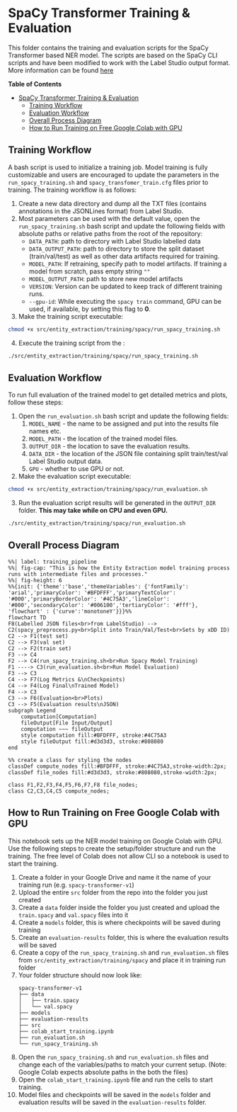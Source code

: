 # SpaCy Transformer Training & Evaluation

This folder contains the training and evaluation scripts for the SpaCy Transformer based NER model. The scripts are based on the SpaCy CLI scripts and have been modified to work with the Label Studio output format. More information can be found [here](https://spacy.io/usage/training)

**Table of Contents**
- [SpaCy Transformer Training \& Evaluation](#spacy-transformer-training--evaluation)
  - [Training Workflow](#training-workflow)
  - [Evaluation Workflow](#evaluation-workflow)
  - [Overall Process Diagram](#overall-process-diagram)
  - [How to Run Training on Free Google Colab with GPU](#how-to-run-training-on-free-google-colab-with-gpu)

## Training Workflow

A bash script is used to initialize a training job. Model training is fully customizable and users are encouraged to update the parameters in the `run_spacy_training.sh` and `spacy_transfomer_train.cfg` files prior to training. The training workflow is as follows:
1. Create a new data directory and dump all the TXT files (contains annotations in the JSONLines format) from Label Studio.
2. Most parameters can be used with the default value, open the `run_spacy_training.sh` bash script and update the following fields with absolute paths or relative paths from the root of the repository:
   - `DATA_PATH`: path to directory with Label Studio labelled data
   - `DATA_OUTPUT_PATH`: path to directory to store the split dataset (train/val/test) as well as other data artifacts required for training.
   - `MODEL_PATH`: If retraining, specify path to model artifacts. If training a model from scratch, pass empty string `""`
   - `MODEL_OUTPUT_PATH`: path to store new model artifacts
   - `VERSION`: Version can be updated to keep track of different training runs.
   - `--gpu-id`: While executing the `spacy train` command, GPU can be used, if available, by setting this flag to **0**.
3. Make the training script executable: 
```bash
chmod +x src/entity_extraction/training/spacy/run_spacy_training.sh
```
4. Execute the training script from the : 
```bash
./src/entity_extraction/training/spacy/run_spacy_training.sh
```

## Evaluation Workflow

To run full evaluation of the trained model to get detailed metrics and plots, follow these steps:
1. Open the `run_evaluation.sh` bash script and update the following fields:
   1. `MODEL_NAME` - the name to be assigned and put into the results file names etc.
   2. `MODEL_PATH` - the location of the trained model files.
   3. `OUTPUT_DIR` - the location to save the evaluation results.
   4. `DATA_DIR` - the location of the JSON file containing split train/test/val Label Studio output data.
   5. `GPU` - whether to use GPU or not.
2. Make the evaluation script executable: 
```bash
chmod +x src/entity_extraction/training/spacy/run_evaluation.sh
```
3. Run the evaluation script results will be generated in the `OUTPUT_DIR` folder. **This may take while on CPU and even GPU.**
```bash
./src/entity_extraction/training/spacy/run_evaluation.sh
```

## Overall Process Diagram

```mermaid
%%| label: training_pipeline
%%| fig-cap: "This is how the Entity Extraction model training process runs with intermediate files and processes."
%%| fig-height: 6
%%{init: {'theme':'base','themeVariables': {'fontFamily': 'arial','primaryColor': '#BFDFFF','primaryTextColor': '#000','primaryBorderColor': '#4C75A3','lineColor': '#000','secondaryColor': '#006100','tertiaryColor': '#fff'}, 'flowchart' : {'curve':'monotoneY'}}}%%
flowchart TD
F8(Labelled JSON files<br>from LabelStudio) --> C2(spacy_preprocess.py<br>Split into Train/Val/Test<br>Sets by xDD ID)
C2 --> F1(test set)
C2 --> F3(val set)
C2 --> F2(train set)
F3 --> C4
F2 --> C4(run_spacy_training.sh<br>Run Spacy Model Training)
F1 ----> C3(run_evaluation.sh<br>Run Model Evaluation)
F3 --> C3
C4 --> F7(Log Metrics &\nCheckpoints)
C4 --> F4(Log Final\nTrained Model)
F4 --> C3
C3 --> F6(Evaluation<br>Plots)
C3 --> F5(Evaluation results\nJSON)
subgraph Legend
    computation[Computation] 
    fileOutput[File Input/Output]
    computation ~~~ fileOutput
    style computation fill:#BFDFFF, stroke:#4C75A3
    style fileOutput fill:#d3d3d3, stroke:#808080
end

%% create a class for styling the nodes
classDef compute_nodes fill:#BFDFFF, stroke:#4C75A3,stroke-width:2px;
classDef file_nodes fill:#d3d3d3, stroke:#808080,stroke-width:2px;

class F1,F2,F3,F4,F5,F6,F7,F8 file_nodes;
class C2,C3,C4,C5 compute_nodes;
```

## How to Run Training on Free Google Colab with GPU

This notebook sets up the NER model training on Google Colab with GPU. Use the following steps to create the setup/folder structure and run the training. The free level of Colab does not allow CLI so a notebook is used to start the training.

1. Create a folder in your Google Drive and name it the name of your training run (e.g. `spacy-transformer-v1`)
2. Upload the entire `src` folder from the repo into the folder you just created
3. Create a `data` folder inside the folder you just created and upload the `train.spacy` and `val.spacy` files into it
4. Create a `models` folder, this is where checkpoints will be saved during training
5. Create an `evaluation-results` folder, this is where the evaluation results will be saved
6. Create a copy of the `run_spacy_training.sh` and `run_evaluation.sh` files from `src/entity_extraction/training/spacy` and place it in training run folder
7. Your folder structure should now look like:
   ```
   spacy-transformer-v1
   ├── data
   │   ├── train.spacy
   │   └── val.spacy
   ├── models
   ├── evaluation-results
   ├── src
   ├── colab_start_training.ipynb
   ├── run_evaluation.sh
   └── run_spacy_training.sh
   ```
8. Open the `run_spacy_training.sh` and `run_evaluation.sh` files and change each of the variables/paths to match your current setup. (Note: Google Colab expects absolute paths in the both the files)
9. Open the `colab_start_training.ipynb` file and run the cells to start training.
10. Model files and checkpoints will be saved in the `models` folder and evaluation results will be saved in the `evaluation-results` folder.